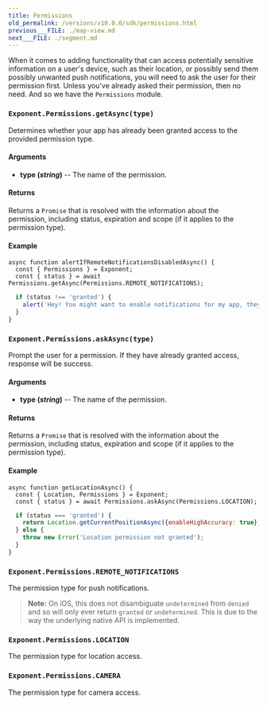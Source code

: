 ```yaml
---
title: Permissions
old_permalink: /versions/v10.0.0/sdk/permissions.html
previous___FILE: ./map-view.md
next___FILE: ./segment.md
---
```


When it comes to adding functionality that can access potentially sensitive information on a user's device, such as their location, or possibly send them possibly unwanted push notifications, you will need to ask the user for their permission first. Unless you've already asked their permission, then no need. And so we have the `Permissions` module.

### `Exponent.Permissions.getAsync(type)`

Determines whether your app has already been granted access to the provided permission type.

#### Arguments

-   **type (_string_)** -- The name of the permission.

#### Returns

Returns a `Promise` that is resolved with the information about the permission, including status, expiration and scope (if it applies to the permission type).

#### Example

    async function alertIfRemoteNotificationsDisabledAsync() {
      const { Permissions } = Exponent;
      const { status } = await Permissions.getAsync(Permissions.REMOTE_NOTIFICATIONS);

```javascript
  if (status !== 'granted') {
    alert('Hey! You might want to enable notifications for my app, they are good.');
  }
}
```

### `Exponent.Permissions.askAsync(type)`

Prompt the user for a permission. If they have already granted access, response will be success.

#### Arguments

-   **type (_string_)** -- The name of the permission.

#### Returns

Returns a `Promise` that is resolved with the information about the permission, including status, expiration and scope (if it applies to the permission type).

#### Example

    async function getLocationAsync() {
      const { Location, Permissions } = Exponent;
      const { status } = await Permissions.askAsync(Permissions.LOCATION);

```javascript
  if (status === 'granted') {
    return Location.getCurrentPositionAsync({enableHighAccuracy: true});
  } else {
    throw new Error('Location permission not granted');
  }
}
```

### `Exponent.Permissions.REMOTE_NOTIFICATIONS`

The permission type for push notifications.

> **Note:** On iOS, this does not disambiguate `undetermined` from `denied` and so will only ever return `granted` or `undetermined`. This is due to the way the underlying native API is implemented.

### `Exponent.Permissions.LOCATION`

The permission type for location access.

### `Exponent.Permissions.CAMERA`

The permission type for camera access.
